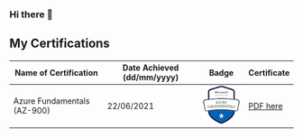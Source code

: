 ### Hi there 👋

<!--
**varunjha089/varunjha089** is a ✨ _special_ ✨ repository because its `README.md` (this file) appears on your GitHub profile.

Here are some ideas to get you started:

- 🔭 I’m currently working on ...
- 🌱 I’m currently learning ...
- 👯 I’m looking to collaborate on ...
- 🤔 I’m looking for help with ...
- 💬 Ask me about ...
- 📫 How to reach me: ...
- 😄 Pronouns: ...
- ⚡ Fun fact: ...
-->

## My Certifications

| Name of Certification | Date Achieved (dd/mm/yyyy) | Badge | Certificate |
|---|---|---|---|
| Azure Fundamentals (AZ-900) | 22/06/2021 | ![alt text](assets/images/azure-fundamentals.png) | [PDF here](assets/certificate/azure-fundamentals-certificate.pdf) |